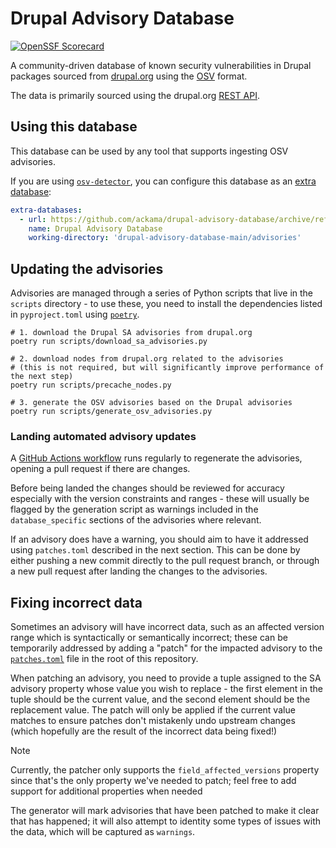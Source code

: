 # Drupal Advisory Database

[![OpenSSF Scorecard](https://api.scorecard.dev/projects/github.com/ackama/drupal-advisory-database/badge)](https://scorecard.dev/viewer/?uri=github.com/ackama/drupal-advisory-database)

A community-driven database of known security vulnerabilities in Drupal packages
sourced from [drupal.org](https://www.drupal.org/security) using the
[OSV](https://ossf.github.io/osv-schema/) format.

The data is primarily sourced using the drupal.org
[REST API](https://www.drupal.org/drupalorg/docs/apis/rest-and-other-apis).

## Using this database

This database can be used by any tool that supports ingesting OSV advisories.

If you are using [`osv-detector`](https://github.com/G-Rath/osv-detector), you
can configure this database as an
[extra database](https://github.com/G-Rath/osv-detector?tab=readme-ov-file#extra-databases):

```yaml
extra-databases:
  - url: https://github.com/ackama/drupal-advisory-database/archive/refs/heads/main.zip
    name: Drupal Advisory Database
    working-directory: 'drupal-advisory-database-main/advisories'
```

## Updating the advisories

Advisories are managed through a series of Python scripts that live in the
`scripts` directory - to use these, you need to install the dependencies listed
in `pyproject.toml` using
[`poetry`](https://python-poetry.org/docs/#installation).

```shell
# 1. download the Drupal SA advisories from drupal.org
poetry run scripts/download_sa_advisories.py

# 2. download nodes from drupal.org related to the advisories
# (this is not required, but will significantly improve performance of the next step)
poetry run scripts/precache_nodes.py

# 3. generate the OSV advisories based on the Drupal advisories
poetry run scripts/generate_osv_advisories.py
```

### Landing automated advisory updates

A
[GitHub Actions workflow](https://github.com/ackama/drupal-advisory-database/blob/main/.github/workflows/generate.yml)
runs regularly to regenerate the advisories, opening a pull request if there are
changes.

Before being landed the changes should be reviewed for accuracy especially with
the version constraints and ranges - these will usually be flagged by the
generation script as warnings included in the `database_specific` sections of
the advisories where relevant.

If an advisory does have a warning, you should aim to have it addressed using
`patches.toml` described in the next section. This can be done by either pushing
a new commit directly to the pull request branch, or through a new pull request
after landing the changes to the advisories.

## Fixing incorrect data

Sometimes an advisory will have incorrect data, such as an affected version
range which is syntactically or semantically incorrect; these can be temporarily
addressed by adding a "patch" for the impacted advisory to the
[`patches.toml`](./patches.toml) file in the root of this repository.

When patching an advisory, you need to provide a tuple assigned to the SA
advisory property whose value you wish to replace - the first element in the
tuple should be the current value, and the second element should be the
replacement value. The patch will only be applied if the current value matches
to ensure patches don't mistakenly undo upstream changes (which hopefully are
the result of the incorrect data being fixed!)

> [!NOTE]
>
> Currently, the patcher only supports the `field_affected_versions` property
> since that's the only property we've needed to patch; feel free to add support
> for additional properties when needed

The generator will mark advisories that have been patched to make it clear that
has happened; it will also attempt to identity some types of issues with the
data, which will be captured as `warnings`.
